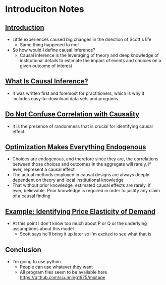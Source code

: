 # Introduciton Notes

## [Introduction](https://mixtape.scunning.com/introduction.html#introduction)
* Little experiences caused big changes in the direction of Scott's life
  * Same thing happened to me!
* So how would I define causal inference? 
  * Causal inference is the leveraging of theory and deep knowledge of institutional details to estimate the impact of events and choices on a given outcome of interest

## [What Is Causal Inference?](https://mixtape.scunning.com/introduction.html#what-is-causal-inference)
* It was written first and foremost for practitioners, which is why it includes easy-to-download data sets and programs. 


## [Do Not Confuse Correlation with Causality](https://mixtape.scunning.com/introduction.html#do-not-confuse-correlation-with-causality)
* It is the presence of randomness that is crucial for identifying causal effect.

## [Optimization Makes Everything Endogenous](https://mixtape.scunning.com/introduction.html#optimization-makes-everything-endogenous)
* Choices are endogenous, and therefore since they are, the correlations between those choices and outcomes in the aggregate will rarely, if ever, represent a causal effect
* The actual methods employed in causal designs are always deeply dependent on theory and local institutional knowledge
* That without prior knowledge, estimated causal effects are rarely, if ever, believable. Prior knowledge is required in order to justify any claim of a causal finding

## [Example: Identifying Price Elasticity of Demand](https://mixtape.scunning.com/introduction.html#example-identifying-price-elasticity-of-demand)
* At this point I don't know too much about P or Q or the underlying assumptions about this model
  * Scott says he'll bring it up later so I'm excited to see what that is

## Conclusion
* I'm going to use python. 
  * People can use whatever they want
  * All program files seem to be available here https://github.com/scunning1975/mixtape
